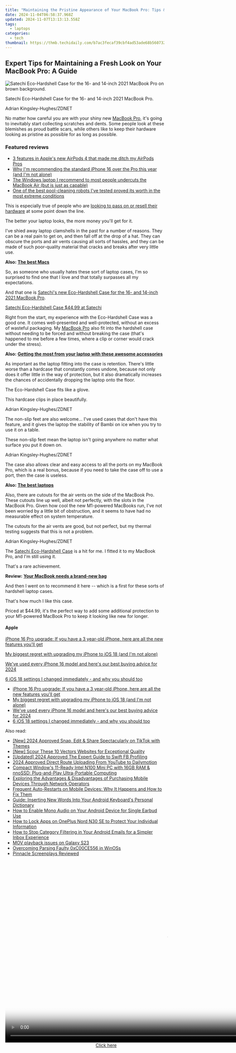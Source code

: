 ```yaml
---
title: "Maintaining the Pristine Appearance of Your MacBook Pro: Tips & Tricks"
date: 2024-11-04T06:58:37.968Z
updated: 2024-11-07T13:13:13.558Z
tags:
  - laptops
categories:
  - tech
thumbnail: https://thmb.techidaily.com/b7ac3fecaf39cbf4ad53ade68b5607328fb5fc5fabf85fb01691cb6e94c786a0.jpg
---
```


## Expert Tips for Maintaining a Fresh Look on Your MacBook Pro: A Guide

![Satechi Eco-Hardshell Case for the 16- and 14-inch 2021 MacBook Pro on brown background.](https://www.zdnet.com/a/img/resize/189c0d7598e3a268b89b92fbb737e6cd15f67fad/2022/10/18/3e2bfe1a-f769-4799-98ea-aa96858ffdf5/img-0407.jpg?auto=webp&width=1280)

Satechi Eco-Hardshell Case for the 16- and 14-inch 2021 MacBook Pro.

Adrian Kingsley-Hughes/ZDNET

No matter how careful you are with your shiny new [MacBook Pro](https://apple.sjv.io/c/159047/435031/7613?&sharedId=zdnet&u=https%3A%2F%2Fwww.apple.com%2Fmacbook-pro-14-and-16%2F&subId1=zd-%5F%5FCOM%5FCLICK%5FID%5F%5F-dtp), it's going to inevitably start collecting scratches and dents. Some people look at these blemishes as proud battle scars, while others like to keep their hardware looking as pristine as possible for as long as possible.

### Featured reviews

* [3 features in Apple's new AirPods 4 that made me ditch my AirPods Pros](https://www.zdnet.com/article/3-features-in-apples-new-airpods-4-that-made-me-ditch-my-airpods-pros/)
* [Why I'm recommending the standard iPhone 16 over the Pro this year (and I'm not alone)](https://www.zdnet.com/article/why-im-recommending-the-standard-iphone-16-over-the-pro-this-year-and-im-not-alone/)
* [The Windows laptop I recommend to most people undercuts the MacBook Air (but is just as capable)](https://www.zdnet.com/article/the-windows-laptop-i-recommend-to-most-people-undercuts-the-macbook-air-and-its-on-sale/)
* [One of the best pool-cleaning robots I've tested proved its worth in the most extreme conditions](https://www.zdnet.com/article/one-of-the-best-pool-cleaning-robots-ive-tested-is-450-off-for-prime-day/)

This is especially true of people who are [looking to pass on or resell their hardware](https://www.zdnet.com/article/buying-a-used-mac-laptop-how-to-avoid-scams-and-find-the-best-deals/) at some point down the line. 

The better your laptop looks, the more money you'll get for it.

I've shied away laptop clamshells in the past for a number of reasons. They can be a real pain to get on, and then fall off at the drop of a hat. They can obscure the ports and air vents causing all sorts of hassles, and they can be made of such poor-quality material that cracks and breaks after very little use.

**Also:** [**The best Macs**](https://www.zdnet.com/article/best-mac/)

So, as someone who usually hates these sort of laptop cases, I'm so surprised to find one that I love and that totally surpasses all my expectations. 

And that one is [Satechi's new Eco-Hardshell Case for the 16- and 14-inch 2021 MacBook Pro](https://shareasale.com/r.cfm?b=999&u=4338022&m=98197&afftrack=techidaily&urllink=https%3A%2F%2Farkmc.pxf.io%2Fznergr). 

[Satechi Eco-Hardshell Case $44.99 at Satechi](https://shareasale.com/r.cfm?b=999&u=4338022&m=98197&afftrack=techidaily&urllink=https%3A%2F%2Farkmc.pxf.io%2Fznergr)

Right from the start, my experience with the Eco-Hardshell Case was a good one. It comes well-presented and well-protected, without an excess of wasteful packaging. My [MacBook Pro](https://www.zdnet.com/article/16-inch-m1-pro-macbook-pro-the-good-the-bad-and-the-very-very-ugly/) also fit into the hardshell case without needing to be forced and without breaking the case (that's happened to me before a few times, where a clip or corner would crack under the stress). 

**Also:** [**Getting the most from your laptop with these awesome accessories**](https://www.zdnet.com/article/getting-the-most-from-your-laptop-with-these-awesome-accessories/)

As important as the laptop fitting into the case is retention. There's little worse than a hardcase that constantly comes undone, because not only does it offer little in the way of protection, but it also dramatically increases the chances of accidentally dropping the laptop onto the floor. 

The Eco-Hardshell Case fits like a glove.

This hardcase clips in place beautifully.

Adrian Kingsley-Hughes/ZDNET

The non-slip feet are also welcome... I've used cases that don't have this feature, and it gives the laptop the stability of Bambi on ice when you try to use it on a table.

These non-slip feet mean the laptop isn't going anywhere no matter what surface you put it down on.

Adrian Kingsley-Hughes/ZDNET

The case also allows clear and easy access to all the ports on my MacBook Pro, which is a real bonus, because if you need to take the case off to use a port, then the case is useless. 

**Also:** [**The best laptops**](https://www.zdnet.com/article/best-laptop/)

Also, there are cutouts for the air vents on the side of the MacBook Pro. These cutouts line up well, albeit not perfectly, with the slots in the MacBook Pro. Given how cool the new M1-powered MacBooks run, I've not been worried by a little bit of obstruction, and it seems to have had no measurable effect on system temperature.

The cutouts for the air vents are good, but not perfect, but my thermal testing suggests that this is not a problem.

Adrian Kingsley-Hughes/ZDNET

The [Satechi Eco-Hardshell Case](https://shareasale.com/r.cfm?b=999&u=4338022&m=98197&afftrack=techidaily&urllink=https%3A%2F%2Farkmc.pxf.io%2Fznergr) is a hit for me. I fitted it to my MacBook Pro, and I'm still using it. 

That's a rare achievement.

**Review:** [**Your MacBook needs a brand-new bag**](https://www.zdnet.com/article/waterfield-essential-messenger-laptop-bag-review/)

And then I went on to recommend it here -- which is a first for these sorts of hardshell laptop cases.

That's how much I like this case.

Priced at $44.99, it's the perfect way to add some additional protection to your M1-powered MacBook Pro to keep it looking like new for longer.

#### Apple

[iPhone 16 Pro upgrade: If you have a 3 year-old iPhone, here are all the new features you'll get](https://www.zdnet.com/article/iphone-16-pro-and-pro-max-hands-on/ "iPhone 16 Pro upgrade: If you have a 3 year-old iPhone, here are all the new features you'll get")

[My biggest regret with upgrading my iPhone to iOS 18 (and I'm not alone)](https://www.zdnet.com/article/my-biggest-regret-with-updating-my-iphone-to-ios-18-and-im-not-alone/ "My biggest regret with upgrading my iPhone to iOS 18 (and I'm not alone)")

[We've used every iPhone 16 model and here's our best buying advice for 2024](https://www.zdnet.com/article/iphone-16-pro-max-buying-advice-2024/ "We've used every iPhone 16 model and here's our best buying advice for 2024")

[6 iOS 18 settings I changed immediately - and why you should too](https://www.zdnet.com/article/6-ios-18-settings-i-changed-immediately-and-why-you-should-too/ "6 iOS 18 settings I changed immediately - and why you should too")

* [iPhone 16 Pro upgrade: If you have a 3 year-old iPhone, here are all the new features you'll get](https://www.zdnet.com/article/iphone-16-pro-and-pro-max-hands-on/ "iPhone 16 Pro upgrade: If you have a 3 year-old iPhone, here are all the new features you'll get")
* [My biggest regret with upgrading my iPhone to iOS 18 (and I'm not alone)](https://www.zdnet.com/article/my-biggest-regret-with-updating-my-iphone-to-ios-18-and-im-not-alone/ "My biggest regret with upgrading my iPhone to iOS 18 (and I'm not alone)")
* [We've used every iPhone 16 model and here's our best buying advice for 2024](https://www.zdnet.com/article/iphone-16-pro-max-buying-advice-2024/ "We've used every iPhone 16 model and here's our best buying advice for 2024")
* [6 iOS 18 settings I changed immediately - and why you should too](https://www.zdnet.com/article/6-ios-18-settings-i-changed-immediately-and-why-you-should-too/ "6 iOS 18 settings I changed immediately - and why you should too")

<ins class="adsbygoogle"
     style="display:block"
     data-ad-format="autorelaxed"
     data-ad-client="ca-pub-7571918770474297"
     data-ad-slot="1223367746"></ins>

<ins class="adsbygoogle"
     style="display:block"
     data-ad-client="ca-pub-7571918770474297"
     data-ad-slot="8358498916"
     data-ad-format="auto"
     data-full-width-responsive="true"></ins>

<span class="atpl-alsoreadstyle">Also read:</span>
<div><ul>
<li><a href="https://tiktok-clips.techidaily.com/new-2024-approved-snap-edit-and-share-spectacularly-on-tiktok-with-themes/"><u>[New] 2024 Approved Snap, Edit & Share Spectacularly on TikTok with Themes</u></a></li>
<li><a href="https://extra-guidance.techidaily.com/new-scour-these-10-vectors-websites-for-exceptional-quality/"><u>[New] Scour These 10 Vectors Websites for Exceptional Quality</u></a></li>
<li><a href="https://facebook-video-content.techidaily.com/updated-2024-approved-the-expert-guide-to-swift-fb-profiling/"><u>[Updated] 2024 Approved The Expert Guide to Swift FB Profiling</u></a></li>
<li><a href="https://youtube-data.techidaily.com/approved-direct-route-uploading-from-youtube-to-dailymotion/"><u>2024 Approved Direct Route Uploading From YouTube to Dailymotion</u></a></li>
<li><a href="https://technical-tips.techidaily.com/compact-windows-11-ready-intel-n100-mini-pc-with-16gb-ram-and-nnossd-plug-and-play-ultra-portable-computing/"><u>Compact Window's 11-Ready Intel N100 Mini PC with 16GB RAM & nnoSSD: Plug-and-Play Ultra-Portable Computing</u></a></li>
<li><a href="https://hardware-reviews.techidaily.com/exploring-the-advantages-and-disadvantages-of-purchasing-mobile-devices-through-network-operators/"><u>Exploring the Advantages & Disadvantages of Purchasing Mobile Devices Through Network Operators</u></a></li>
<li><a href="https://hardware-reviews.techidaily.com/frequent-auto-restarts-on-mobile-devices-why-it-happens-and-how-to-fix-them/"><u>Frequent Auto-Restarts on Mobile Devices: Why It Happens and How to Fix Them</u></a></li>
<li><a href="https://hardware-reviews.techidaily.com/guide-inserting-new-words-into-your-android-keyboards-personal-dictionary/"><u>Guide: Inserting New Words Into Your Android Keyboard's Personal Dictionary</u></a></li>
<li><a href="https://hardware-reviews.techidaily.com/how-to-enable-mono-audio-on-your-android-device-for-single-earbud-use/"><u>How to Enable Mono Audio on Your Android Device for Single Earbud Use</u></a></li>
<li><a href="https://easy-unlock-android.techidaily.com/how-to-lock-apps-on-oneplus-nord-n30-se-to-protect-your-individual-information-by-drfone-android/"><u>How to Lock Apps on OnePlus Nord N30 SE to Protect Your Individual Information</u></a></li>
<li><a href="https://hardware-reviews.techidaily.com/how-to-stop-category-filtering-in-your-android-emails-for-a-simpler-inbox-experience/"><u>How to Stop Category Filtering in Your Android Emails for a Simpler Inbox Experience</u></a></li>
<li><a href="https://review-topics.techidaily.com/mov-playback-issues-on-galaxy-s23-by-aiseesoft-video-converter-play-mov-on-android/"><u>MOV playback issues on Galaxy S23</u></a></li>
<li><a href="https://win11-tips.techidaily.com/overcoming-parsing-faulty-0xc00ce556-in-winoss/"><u>Overcoming Parsing Faulty 0xC00CE556 in WinOSs</u></a></li>
<li><a href="https://extra-lessons.techidaily.com/pinnacle-screenplays-reviewed/"><u>Pinnacle Screenplays Reviewed</u></a></li>
</ul></div>

<!-- affiliate ads begin -->
<span id="1155462">
					<video width="1024" height="576" style="cursor:pointer"
           poster="//a.impactradius-go.com/display-clicktoplayimage/1155462.png"
           onclick="if(!this.playClicked){this.play();this.setAttribute('controls',true);this.playClicked=true;}">
	   <source src="//a.impactradius-go.com/display-ad/14559-1155462">
	   <img src="//a.impactradius-go.com/display-clicktoplayimage/1155462.png" style="border: none; height: 100%; width: 100%; object-fit: contain">
	</video>
	<div style="width:640px;text-align:center"><a href="javascript:window.open(decodeURIComponent('https%3A%2F%2Fpropmoneyinc.pxf.io%2Fc%2F5597632%2F1155462%2F14559'), '_blank');void(0);">Click here</a></div>
</span>
<img height="0" width="0" src="https://imp.pxf.io/i/5597632/1155462/14559" style="position:absolute;visibility:hidden;" border="0" />
<!-- affiliate ads end -->

